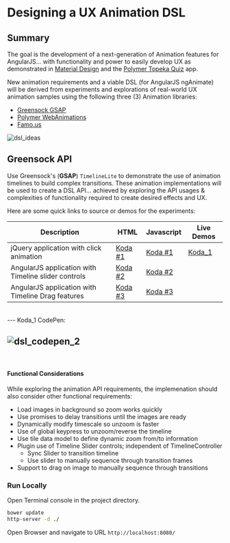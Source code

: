 # Designing a UX Animation DSL

## Summary

The goal is the development of a next-generation of Animation features for AngularJS... with functionality and power to easily develop UX as demonstrated in [Material Design](http://www.google.com/design/spec/material-design/introduction.html) and the [Polymer Topeka Quiz](https://www.polymer-project.org/apps/topeka/) app.

New animation requirements and a viable DSL (for AngularJS ngAnimate) will be derived from experiments and explorations of real-world UX animation samples using the following three (3) Animation libraries:

*  [Greensock GSAP](https://github.com/greensock/GreenSock-JS)
*  [Polymer WebAnimations](https://github.com/web-animations/web-animations-js)
*  [Famo.us](http://famo.us/)


![dsl_ideas](https://cloud.githubusercontent.com/assets/210413/5424470/0d8c746e-82b6-11e4-92ba-3c76a5b89807.jpg)

## Greensock API

Use Greensock's (**GSAP**) `TimelineLite` to demonstrate the use of animation timelines to build complex transitions. These animation implementations will be used to create a DSL API... achieved by exploring the API usages & complexities of functionality required to create desired effects and UX.

Here are some quick links to source or demos for the experiments:

| Description | HTML | Javascript | Live Demos |
|--------|--------|--------|--------|
| jQuery application with click animation | [Koda #1](src/koda_1.html) |  [Koda #1](src/assets/js/koda_1.js) | [Koda_1](http://codepen.io/ThomasBurleson/pen/OPMgqj) |
| AngularJS application with Timeline slider controls | [Koda #2](src/koda_2.html) |  [Koda #2](src/assets/js/koda_2.js) |  |
| AngularJS application with Timeline Drag features | [Koda #3](src/koda_3.html) |  [Koda #3](src/assets/js/koda_3.js) |  |

<br/>
---
Koda_1 CodePen:

![dsl_codepen_2](https://cloud.githubusercontent.com/assets/210413/5424494/e88af0e0-82b6-11e4-9164-3b7af111037f.jpg)
---
<br/>

#### Functional Considerations

While exploring the animation API requirements, the implemenation should also consider other functional requirements:

- Load images in background so zoom works quickly
- Use promises to delay transitions until the images are ready
- Dynamically modify timescale so unzoom is faster
- Use of global keypress to unzoom/reverse the timeline
- Use tile data model to define dynamic zoom from/to information
- Plugin use of Timeline Slider controls; independent of TimelineController
  - Sync Slider to transition timeline
  - Use slider to manually sequence through transition frames
- Support to drag on image to manually sequence through transitions

### Run Locally

Open Terminal console in the project directory.

```sh
bower update
http-server -d ./
```

Open Browser and navigate to URL `http://localhost:8080/`
